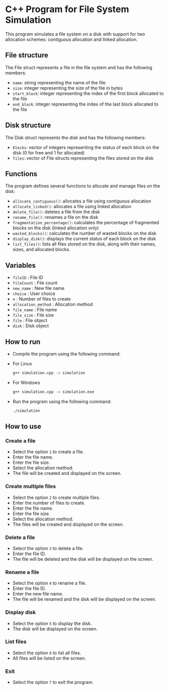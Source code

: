 # C++ Program for File System Simulation

This program simulates a file system on a disk with support for two allocation schemes: contiguous allocation and linked allocation.

## File structure
The File struct represents a file in the file system and has the following members:

* `name`: string representing the name of the file
* `size`: integer representing the size of the file in bytes
* `start_block`: integer representing the index of the first block allocated to the file
* `end_block`: integer representing the index of the last block allocated to the file

## Disk structure
The Disk struct represents the disk and has the following members:

* `blocks`: vector of integers representing the status of each block on the disk (0 for free and 1 for allocated)
* `files`: vector of File structs representing the files stored on the disk

## Functions
The program defines several functions to allocate and manage files on the disk:

* `allocate_contiguous()`: allocates a file using contiguous allocation
* `allocate_linked()`: allocates a file using linked allocation
* `delete_file()`: deletes a file from the disk
* `rename_file()`: renames a file on the disk
* `fragmentation_percentage()`: calculates the percentage of fragmented blocks on the disk (linked allocation only)
* `wasted_blocks()`: calculates the number of wasted blocks on the disk
* `display_disk()`: displays the current status of each block on the disk
* `list_files()`: lists all files stored on the disk, along with their names, sizes, and allocated blocks.


## Variables

- `fileID` : File ID
- `fileCount` : File count
- `new_name` : New file name
- `choice` : User choice
- `n` : Number of files to create
- `allocation_method` : Allocation method
- `file_name` : File name
- `file_size` : File size
- `file` : File object
- `disk` : Disk object

## How to run

- Compile the program using the following command:

- For Linux
    
    ```bash
    g++ simulation.cpp -o simulation
    ```

- For Windows

    ```bash
    g++ simulation.cpp -o simulation.exe
    ```

- Run the program using the following command:
    
    ```bash
    ./simulation
    ```

## How to use

### Create a file

- Select the option `1` to create a file.
- Enter the file name.
- Enter the file size.
- Select the allocation method.
- The file will be created and displayed on the screen.

### Create multiple files

- Select the option `2` to create multiple files.
- Enter the number of files to create.
- Enter the file name.
- Enter the file size.
- Select the allocation method.
- The files will be created and displayed on the screen.

### Delete a file

- Select the option `3` to delete a file.
- Enter the file ID.
- The file will be deleted and the disk will be displayed on the screen.

### Rename a file

- Select the option `4` to rename a file.
- Enter the file ID.
- Enter the new file name.
- The file will be renamed and the disk will be displayed on the screen.

### Display disk

- Select the option `5` to display the disk.
- The disk will be displayed on the screen.

### List files

- Select the option `6` to list all files.
- All files will be listed on the screen.

### Exit

- Select the option `7` to exit the program.
